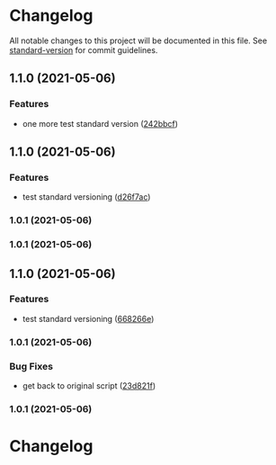 # Changelog

All notable changes to this project will be documented in this file. See [standard-version](https://github.com/conventional-changelog/standard-version) for commit guidelines.

## 1.1.0 (2021-05-06)


### Features

* one more test standard version ([242bbcf](https://github.com/shdkej/dotfiles/commit/242bbcfb87f9ec88161e525cb1dd8388a8f3fdf2))

## 1.1.0 (2021-05-06)


### Features

* test standard versioning ([d26f7ac](https://github.com/shdkej/dotfiles/commit/d26f7accb9e107a730ce22b38068bcf5da72ebbc))

### 1.0.1 (2021-05-06)

### 1.0.1 (2021-05-06)

## 1.1.0 (2021-05-06)


### Features

* test standard versioning ([668266e](https://github.com/shdkej/dotfiles/commit/668266e4aa38fe62f89ef3cc28de1fa34823323f))

### 1.0.1 (2021-05-06)


### Bug Fixes

* get back to original script ([23d821f](https://github.com/shdkej/dotfiles/commit/23d821fccc00b1053084df181d559f05ba684ea3))

### 1.0.1 (2021-05-06)

# Changelog
